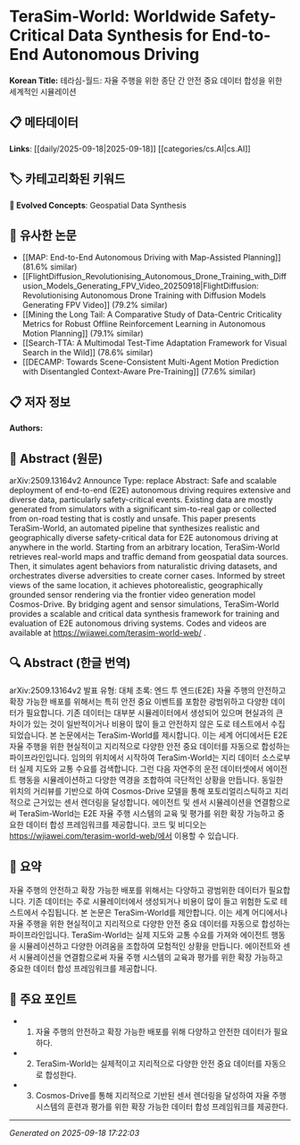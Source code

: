 
# TeraSim-World: Worldwide Safety-Critical Data Synthesis for End-to-End Autonomous Driving

**Korean Title:** 테라심-월드: 자율 주행을 위한 종단 간 안전 중요 데이터 합성을 위한 세계적인 시뮬레이션

## 📋 메타데이터

**Links**: [[daily/2025-09-18|2025-09-18]] [[categories/cs.AI|cs.AI]]

## 🏷️ 카테고리화된 키워드
**🚀 Evolved Concepts**: Geospatial Data Synthesis

## 🔗 유사한 논문
- [[MAP: End-to-End Autonomous Driving with Map-Assisted Planning]] (81.6% similar)
- [[FlightDiffusion_Revolutionising_Autonomous_Drone_Training_with_Diffusion_Models_Generating_FPV_Video_20250918|FlightDiffusion: Revolutionising Autonomous Drone Training with Diffusion Models Generating FPV Video]] (79.2% similar)
- [[Mining the Long Tail: A Comparative Study of Data-Centric Criticality Metrics for Robust Offline Reinforcement Learning in Autonomous Motion Planning]] (79.1% similar)
- [[Search-TTA: A Multimodal Test-Time Adaptation Framework for Visual Search in the Wild]] (78.6% similar)
- [[DECAMP: Towards Scene-Consistent Multi-Agent Motion Prediction with Disentangled Context-Aware Pre-Training]] (77.6% similar)

## 📋 저자 정보

**Authors:** 

## 📄 Abstract (원문)

arXiv:2509.13164v2 Announce Type: replace 
Abstract: Safe and scalable deployment of end-to-end (E2E) autonomous driving requires extensive and diverse data, particularly safety-critical events. Existing data are mostly generated from simulators with a significant sim-to-real gap or collected from on-road testing that is costly and unsafe. This paper presents TeraSim-World, an automated pipeline that synthesizes realistic and geographically diverse safety-critical data for E2E autonomous driving at anywhere in the world. Starting from an arbitrary location, TeraSim-World retrieves real-world maps and traffic demand from geospatial data sources. Then, it simulates agent behaviors from naturalistic driving datasets, and orchestrates diverse adversities to create corner cases. Informed by street views of the same location, it achieves photorealistic, geographically grounded sensor rendering via the frontier video generation model Cosmos-Drive. By bridging agent and sensor simulations, TeraSim-World provides a scalable and critical data synthesis framework for training and evaluation of E2E autonomous driving systems. Codes and videos are available at https://wjiawei.com/terasim-world-web/ .

## 🔍 Abstract (한글 번역)

arXiv:2509.13164v2 발표 유형: 대체
초록: 엔드 투 엔드(E2E) 자율 주행의 안전하고 확장 가능한 배포를 위해서는 특히 안전 중요 이벤트를 포함한 광범위하고 다양한 데이터가 필요합니다. 기존 데이터는 대부분 시뮬레이터에서 생성되어 있으며 현실과의 큰 차이가 있는 것이 일반적이거나 비용이 많이 들고 안전하지 않은 도로 테스트에서 수집되었습니다. 본 논문에서는 TeraSim-World를 제시합니다. 이는 세계 어디에서든 E2E 자율 주행을 위한 현실적이고 지리적으로 다양한 안전 중요 데이터를 자동으로 합성하는 파이프라인입니다. 임의의 위치에서 시작하여 TeraSim-World는 지리 데이터 소스로부터 실제 지도와 교통 수요를 검색합니다. 그런 다음 자연주의 운전 데이터셋에서 에이전트 행동을 시뮬레이션하고 다양한 역경을 조합하여 극단적인 상황을 만듭니다. 동일한 위치의 거리뷰를 기반으로 하여 Cosmos-Drive 모델을 통해 포토리얼리스틱하고 지리적으로 근거있는 센서 렌더링을 달성합니다. 에이전트 및 센서 시뮬레이션을 연결함으로써 TeraSim-World는 E2E 자율 주행 시스템의 교육 및 평가를 위한 확장 가능하고 중요한 데이터 합성 프레임워크를 제공합니다. 코드 및 비디오는 https://wjiawei.com/terasim-world-web/에서 이용할 수 있습니다.

## 📝 요약

자율 주행의 안전하고 확장 가능한 배포를 위해서는 다양하고 광범위한 데이터가 필요합니다. 기존 데이터는 주로 시뮬레이터에서 생성되거나 비용이 많이 들고 위험한 도로 테스트에서 수집됩니다. 본 논문은 TeraSim-World를 제안합니다. 이는 세계 어디에서나 자율 주행을 위한 현실적이고 지리적으로 다양한 안전 중요 데이터를 자동으로 합성하는 파이프라인입니다. TeraSim-World는 실제 지도와 교통 수요를 가져와 에이전트 행동을 시뮬레이션하고 다양한 어려움을 조합하여 모험적인 상황을 만듭니다. 에이전트와 센서 시뮬레이션을 연결함으로써 자율 주행 시스템의 교육과 평가를 위한 확장 가능하고 중요한 데이터 합성 프레임워크를 제공합니다.

## 🎯 주요 포인트

- 1. 자율 주행의 안전하고 확장 가능한 배포를 위해 다양하고 안전한 데이터가 필요하다.

- 2. TeraSim-World는 실제적이고 지리적으로 다양한 안전 중요 데이터를 자동으로 합성한다.

- 3. Cosmos-Drive를 통해 지리적으로 기반된 센서 렌더링을 달성하여 자율 주행 시스템의 훈련과 평가를 위한 확장 가능한 데이터 합성 프레임워크를 제공한다.

---

*Generated on 2025-09-18 17:22:03*